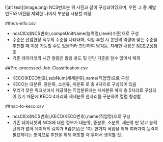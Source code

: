 <NCS>
![alt text](image.png)
NCS번호는 위 사진과 같이 구성되어있으며, 우린 그 중 개발연도와 버전을 제외한 나머지 부분을 사용할 예정

<KECO>

##ncs-info.csv
- ncsClCd(NCS번호),compeUnitName(능력명),level(수준)으로 구성
- 수준은 산업현장 직무의 수준을 나타내며, 직업 추천 시 본인의 역량에 맞는 수준을 추천할 때 이용 가능할 수도 있을거라 판단하여 남겨둠. 자세한 내용은 [NCS구성](https://ncs.go.kr/th01/TH-102-001-03.scdo)참조
- 기존 데이터셋의 시간 컬럼은 활용 용도 및 판단 기준을 알수 없어서 제외

##Pre-processed-Job-Classification.csv
- KECO(KECO번호),subNum(세세분류),name(직업명)으로 구성
- KECO는 대분류, 중분류, 소분류, 세분류 로 총 4자리로 구성되어 있음
- 우리가 찾은 워크넷에서 제공하는 직업분류에는 세세분류 까지 총 5자리로 구성되어 있기 때문에 KECO 4자리와 세세분류 한자리를 구분하여 컬럼 형성함

##nsc-to-keco.csv
- ncsClCd(NCS번호),KECO(KECO번호),name(직업명)으로 구성
- 기존 데이터셋의 NCS에 대한 정보가 대분류, 중분류, 소분류, 세분류 만 있고 능력단위가 없어 데이터의 길이가 8임(기존은 10). 한가지 직업을 위해 여러가지 능력이 필요하다는 뜻이므로 추천을 위해 매칭할 때 묶어서 생각할 것.
